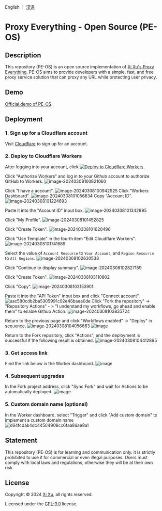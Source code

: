 <p align="left">
    English ｜ <a href="README_ZH.md">汉语</a>
</p>

# Proxy Everything - Open Source (PE-OS)

## Description

This repository (PE-OS) is an open source implementation of [Xi Xu's Proxy Everything](https://proxy.xi-xu.me). PE-OS aims to provide developers with a simple, fast, and free proxy service solution that can proxy any URL while protecting user privacy.

## Demo

[Official demo of PE-OS](https://pe-os.xi-xu.me).

## Deployment

### 1. Sign up for a Cloudflare account

Visit [Cloudflare](https://dash.cloudflare.com/sign-up) to sign up for an account.

### 2. Deploy to Cloudflare Workers

After logging into your account, click [![Deploy to Cloudflare Workers](https://deploy.workers.cloudflare.com/button)](https://deploy.workers.cloudflare.com/?url=https://github.com/xixu-me/Proxy-Everything).

Click "Authorize Workers" and log in to your Github account to authorize GitHub to Workers.
![image-20240308100821060](https://github.com/Harry-zklcdc/go-proxy-bingai/assets/21104213/241edb52-b1ef-4a2c-8525-bfa3d148391b)

Click "I have a account".
![image-20240308100942925](https://github.com/Harry-zklcdc/go-proxy-bingai/assets/21104213/219fc538-e412-4a52-913c-6c4878d50325) Click "Workers Dashboard".
![image-20240308101056834](https://github.com/Harry-zklcdc/go-proxy-bingai/assets/21104213/4b4a96be-90b3-40cc-9b50-b214980f2ab2) Copy "Account ID".
![image-20240308101224693](https://github.com/Harry-zklcdc/go-proxy-bingai/assets/21104213/da6f8b64-f6e1-40c0-b812-54f86d8b97c0)

Paste it into the "Account ID" input box.
![image-20240308101342895](https://github.com/Harry-zklcdc/go-proxy-bingai/assets/21104213/4df45a68-855f-4acd-a9be-6d0da63a49a5)

Click "My Profile".
![image-20240308101452825](https://github.com/Harry-zklcdc/go-proxy-bingai/assets/21104213/4d21f38a-f313-4d66-baf9-83ce1df93f02)

Click "Create Token".
![image-20240308101620496](https://github.com/Harry-zklcdc/go-proxy-bingai/assets/21104213/41e82d1b-27ea-44a0-8cfe-ae66233544ad)

Click "Use Template" in the fourth item "Edit Cloudflare Workers".
![image-20240308101741689](https://github.com/Harry-zklcdc/go-proxy-bingai/assets/21104213/3974817c-2787-4148-95f9-96f58ef78aee)

Select the value of `Account Resource` to `Your Account`, and `Region Resource` to `All Regions`.
![image-20240308102630538](https://github.com/Harry-zklcdc/go-proxy-bingai/assets/21104213/cd20fa0a-b75d-489d-85c0-49a063abea8a)

Click "Continue to display summary".
![image-20240308102827159](https://github.com/Harry-zklcdc/go-proxy-bingai/assets/21104213/9d91e08b-743b-476a-b74e-5b2f46b97ac2)

Click "Create Token".
![image-20240308103110802](https://github.com/Harry-zklcdc/go-proxy-bingai/assets/21104213/db6cde35-cf88-4fde-a58a-d3b204dabc17)

Click "Copy".
![image-20240308103153901](https://github.com/Harry-zklcdc/go-proxy-bingai/assets/21104213/0309e295-d77a-4d27-918e-706e2169347f)

Paste it into the "API Token" input box and click "Connect account".
![aac580cdb2ba5305991c02e46baea0de](https://github.com/Harry-zklcdc/go-proxy-bingai/assets/21104213/eb3bb593-13df-4a67-976d-4fbb5f369e51) Click "Fork the repository" -> "Repository Actions" - > "I understand my workflows, go ahead and enable them" to enable Github Action.
![image-20240308103835724](https://github.com/Harry-zklcdc/go-proxy-bingai/assets/21104213/a0d89011-edb5-4622-9bb0-c40f6420e936)

Return to the previous page and click "Workflows enabled" -> "Deploy" in sequence.
![image-20240308104056663](https://github.com/Harry-zklcdc/go-proxy-bingai/assets/21104213/d29844b4-6eda-4da1-984c-3f4507e1c213)
![image](https://github.com/Harry-zklcdc/go-proxy-bingai/assets/21104213/63691c2a-b26d-48cd-9c42-6fd74e44694b)

Return to the Fork repository, click "Actions", and the deployment is successful if the following result is obtained.
![image-20240308104412895](https://github.com/Harry-zklcdc/go-proxy-bingai/assets/21104213/ae35e302-c3cf-4662-badb-926b56b19565)

### 3. Get access link

Find the link below in the Worker dashboard.
![image](https://github.com/Harry-zklcdc/go-proxy-bingai/assets/21104213/8fef9dd4-285e-414a-9237-5378e981b96c)

### 4. Subsequent upgrades

In the Fork project address, click "Sync Fork" and wait for Actions to be automatically deployed.
![image](https://github.com/Harry-zklcdc/go-proxy-bingai/assets/21104213/16ca803a-fe4b-431e-97b0-f04b8a217220)

### 5. Custom domain name (optional)

In the Worker dashboard, select "Trigger" and click "Add custom domain" to implement a custom domain name
![d64fcdab4dc44504909cc6faa86ae8a1](https://github.com/Harry-zklcdc/go-proxy-bingai/assets/21104213/6f0de2c5-1dd4-4801-b163-6d485836c73d)

## Statement

This repository (PE-OS) is for learning and communication only. It is strictly prohibited to use it for commercial or even illegal purposes. Users must comply with local laws and regulations, otherwise they will be at their own risk.

## License

Copyright © 2024 [Xi Xu](https://xi-xu.me), all rights reserved.

Licensed under the [GPL-3.0](https://github.com/xixu-me/Proxy-Everything/blob/main/LICENSE) license.
